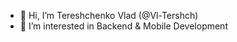 - 👋 Hi, I’m Tereshchenko Vlad (@Vl-Tershch)
- 👀 I’m interested in Backend & Mobile Development

<!-- - 🌱 I’m currently learning ...
- 💞️ I’m looking to collaborate on ...
- 📫 How to reach me ... -->

<!---
Vl-Tershch/Vl-Tershch is a ✨ special ✨ repository because its `README.md` (this file) appears on your GitHub profile.
You can click the Preview link to take a look at your changes.
--->
